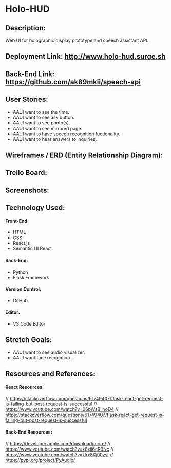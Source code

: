 # Holo-HUD

## Description:
Web UI for holographic display prototype and speech assistant API.

## Deployment Link: http://www.holo-hud.surge.sh
## Back-End Link: https://github.com/ak89mkii/speech-api

## User Stories:
- AAUI want to see the time.
- AAUI want to see ask button.
- AAUI want to see photo(s).
- AAUI want to see mirrored page.
- AAUI want to have speech recognition fuctionality.
- AAUI want to hear answers to inquiries.

## Wireframes / ERD (Entity Relationship Diagram):

## Trello Board:

## Screenshots:

## Technology Used:
#### Front-End:
- HTML
- CSS
- React.js
- Semantic UI React
#### Back-End:
- Python
- Flask Framework
#### Version Control:
- GitHub
#### Editor:
- VS Code Editor

## Stretch Goals:
- AAUI want to see audio visualizer.
- AAUI want face recogntion.

## Resources and References: 
#### React Resources:
// https://stackoverflow.com/questions/61749407/flask-react-get-request-is-failing-but-post-request-is-successful
// https://www.youtube.com/watch?v=06pWsB_hoD4
// https://stackoverflow.com/questions/61749407/flask-react-get-request-is-failing-but-post-request-is-successful
#### Back-End Resources:
// https://developer.apple.com/download/more/
// https://www.youtube.com/watch?v=x8xjj6cR9Nc
// https://www.youtube.com/watch?v=Urx8Kj00zsI
// https://pypi.org/project/PyAudio/
